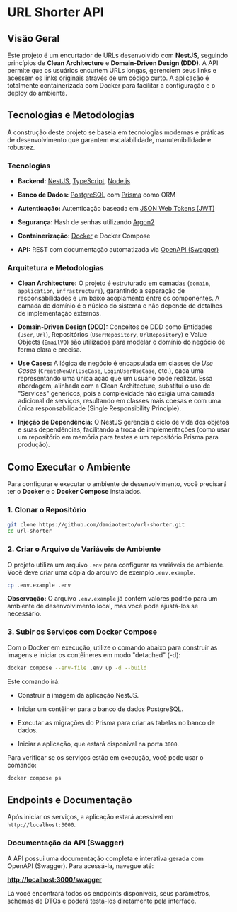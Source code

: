 # URL Shorter API

## Visão Geral

Este projeto é um encurtador de URLs desenvolvido com **NestJS**, seguindo princípios de **Clean Architecture** e **Domain-Driven Design (DDD)**. A API permite que os usuários encurtem URLs longas, gerenciem seus links e acessem os links originais através de um código curto. A aplicação é totalmente containerizada com Docker para facilitar a configuração e o deploy do ambiente.

## Tecnologias e Metodologias

A construção deste projeto se baseia em tecnologias modernas e práticas de desenvolvimento que garantem escalabilidade, manutenibilidade e robustez.

### Tecnologias

-   **Backend:** [NestJS](https://nestjs.com/), [TypeScript](https://www.typescriptlang.org/), [Node.js](https://nodejs.org/)

-   **Banco de Dados:** [PostgreSQL](https://www.postgresql.org/) com [Prisma](https://www.prisma.io/) como ORM

-   **Autenticação:** Autenticação baseada em [JSON Web Tokens (JWT)](https://jwt.io/)

-   **Segurança:** Hash de senhas utilizando [Argon2](https://argon2.online/)

-   **Containerização:** [Docker](https://www.docker.com/) e Docker Compose

-   **API:** REST com documentação automatizada via [OpenAPI (Swagger)](https://swagger.io/)
### Arquitetura e Metodologias

-   **Clean Architecture:** O projeto é estruturado em camadas (`domain`, `application`, `infrastructure`), garantindo a separação de responsabilidades e um baixo acoplamento entre os componentes. A camada de domínio é o núcleo do sistema e não depende de detalhes de implementação externos.

-   **Domain-Driven Design (DDD):** Conceitos de DDD como Entidades (`User`, `Url`), Repositórios (`UserRepository`, `UrlRepository`) e Value Objects (`EmailVO`) são utilizados para modelar o domínio do negócio de forma clara e precisa.

-   **Use Cases:** A lógica de negócio é encapsulada em classes de _Use Cases_ (`CreateNewUrlUseCase`, `LoginUserUseCase`, etc.), cada uma representando uma única ação que um usuário pode realizar. Essa abordagem, alinhada com a Clean Architecture, substitui o uso de "Services" genéricos, pois a complexidade não exigia uma camada adicional de serviços, resultando em classes mais coesas e com uma única responsabilidade (Single Responsibility Principle).

-   **Injeção de Dependência:** O NestJS gerencia o ciclo de vida dos objetos e suas dependências, facilitando a troca de implementações (como usar um repositório em memória para testes e um repositório Prisma para produção).

## Como Executar o Ambiente

Para configurar e executar o ambiente de desenvolvimento, você precisará ter o **Docker** e o **Docker Compose** instalados.

### 1. Clonar o Repositório
```Bash
git clone https://github.com/damiaoterto/url-shorter.git
cd url-shorter
```

### 2. Criar o Arquivo de Variáveis de Ambiente

O projeto utiliza um arquivo `.env` para configurar as variáveis de ambiente. Você deve criar uma cópia do arquivo de exemplo `.env.example`.

```Bash
cp .env.example .env
```

**Observação:** O arquivo `.env.example` já contém valores padrão para um ambiente de desenvolvimento local, mas você pode ajustá-los se necessário.

### 3. Subir os Serviços com Docker Compose

Com o Docker em execução, utilize o comando abaixo para construir as imagens e iniciar os contêineres em modo "detached" (-d):
```Bash
docker compose --env-file .env up -d --build
```

Este comando irá:

-   Construir a imagem da aplicação NestJS.

-   Iniciar um contêiner para o banco de dados PostgreSQL.

-   Executar as migrações do Prisma para criar as tabelas no banco de dados.

-   Iniciar a aplicação, que estará disponível na porta `3000`.


Para verificar se os serviços estão em execução, você pode usar o comando:
```Bash
docker compose ps
```

## Endpoints e Documentação

Após iniciar os serviços, a aplicação estará acessível em `http://localhost:3000`.

### Documentação da API (Swagger)

A API possui uma documentação completa e interativa gerada com OpenAPI (Swagger). Para acessá-la, navegue até:

**[http://localhost:3000/swagger](https://www.google.com/search?q=http://localhost:3000/swagger)**

Lá você encontrará todos os endpoints disponíveis, seus parâmetros, schemas de DTOs e poderá testá-los diretamente pela interface.
